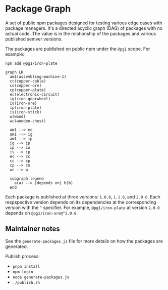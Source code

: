# Package Graph

A set of public npm packages designed for testing various edge cases with
package managers. It's a directed acyclic graph (DAG) of packages with no
actual code. The value is in the relationship of the packages and various
published semver versions.

The packages are published on public npm under the `@pg1` scope. For example:
```
npm add @pg1/iron-plate
```

```mermaid
graph LR
  am1(assembling-machine-1)
  cc(copper-cable)
  co(copper-ore)
  cp(copper-plate)
  ec(electronic-circuit)
  ig(iron-gearwheel)
  io(iron-ore)
  ip(iron-plate)
  is(iron-stick)
  w(wood)
  wc(wooden-chest)

  am1 --> ec
  am1 --> ig
  am1 --> ip
  ig --> ip
  ip --> io
  is --> ip
  ec --> cc
  cc --> cp
  cp --> co
  wc --> w

  subgraph legend
    a(a) --> |depends on| b(b)
  end
```

Each package is published at three versions: `1.0.0`, `1.1.0`, and `2.0.0`.
Each respspective version depends on its dependencies at the corresponding
version with the `^` specifier. For example, `@pg1/iron-plate` at version `2.0.0`
depends on `@pg1/iron-ore@^2.0.0`.

## Maintainer notes

See the `generate-packages.js` file for more details on how the packages are
generated.

Publish process:
- `pnpm install`
- `npm login`
- `node generate-packages.js`
- `./publish.sh`
